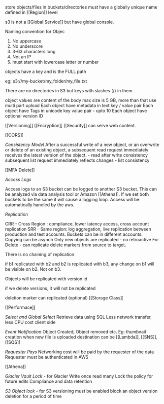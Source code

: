 
store objects/files in buckets/directories
must have a globally unique name
defined in [[Region]] level

s3 is not a [[Global Service]] but have global console.

Naming convention for Objec
1. No uppercase
2. No underscore
3. 3-63 characters long
4. Not an IP
5. must start with lowercase letter or number

objects have a key and is the FULL path

eg: s3://my-bucket/my_folder/my_file.txt

There are no directories in S3 but keys with slashes (/) in them

object values are content of the body
max size is 5 GB, more than that use multi part upload
Each object have metadata in text key / value pair
Each object have Tags in unicode key value pair - upto 10
Each object have optional version ID

[[Versioning]]
[[Encryption]]
[[Security]]
can serve web content.

[[CORS]]

*Consistency Model*
After a successful write of a new object, or an overwrite or delete of an existing object, a subsequent read request immediately receives the latest version of the object. - read after write consistency
subsequent list request immediately reflects changes - list consistency

[[MFA Delete]]

*Access Logs*

Access logs to an S3 bucket can be logged to another S3 bucket. This can be analyzed via data analysis tool or Amazon [[Athena]]. If we set both buckets to be the same it will cause a logging loop. Access will be automatically handled by the aws.

*Replication*

CRR - Cross Region : compliance, lower latency access, cross account replication
SRR - Same region: log aggregation, live replication between production and test accounts.
Buckets can be in different accounts.
Copying can be asynch
Only new objects are replicated - no retroactive
For Delete - can replicate delete markers from source to target.

There is no chaining of replication

if b1 replicated with b2 and b2 is replicated with b3, any change on b1 will be visible on b2. Not on b3.

Objects will be replicated with version id

if we delete versions, it will not be replicated

deletion marker can replicated (optional)
[[Storage Class]]

[[Performace]]

*Select and Global Select*
Retrieve data using SQL
Less network transfer, less CPU cost client side

*Event Notification*
Object Created, Object removed etc.
Eg: thumbnail creation when new file is uploaded
destination can be [[Lambda]], [[SNS]], [[SQS]]

*Requester Pays*
Networking cost will be paid by the requester of the data
Requester must be authenticated in AWS

[[Athena]]

*Glacier Vault Lock* - for Glacier
Write once read many
Lock the policy for future edits
Compliance and data retention

*S3 Object lock* - for S3
versioning must be enabled
block an object version deletion for a period of time




 




